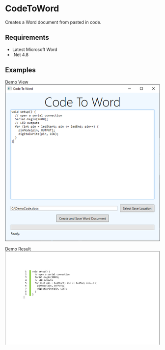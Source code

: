 # CodeToWord
Creates a Word document from pasted in code.
## Requirements
* Latest Microsoft Word
* .Net 4.8
## Examples
Demo View
![Demo of Application](DemoApp.PNG)

Demo Result
![Demo of Application Result](DemoAppResult.PNG)
